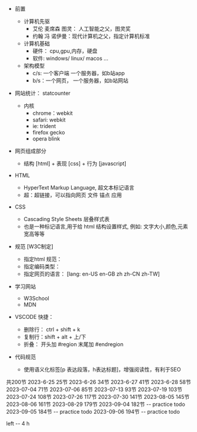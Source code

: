 - 前置
  - 计算机先驱
    - 艾伦 麦席森 图灵： 人工智能之父，图灵奖
    - 约翰 冯 诺伊曼：现代计算机之父，指定计算机标准
  - 计算机基础
    - 硬件： cpu,gpu,内存，硬盘
    - 软件: windows/ linux/ macos ...
  - 架构模型
    - c/s: 一个客户端 一个服务器，如b站app
    - b/s：一个网页， 一个服务器，如b站网站
    
- 网站统计： statcounter
  - 内核
    - chrome：webkit
    - safari: webkit
    - ie:     trident
    - firefox gecko
    - opera   blink

- 网页组成部分
  - 结构 [html] + 表现 [css] + 行为 [javascript]

- HTML
  - HyperText Markup Language, 超文本标记语言 
  - 超：超链接，可以指向网页 文件 锚点 应用

- CSS
  - Cascading Style Sheets 层叠样式表
  - 也是一种标记语言,用于给 html 结构设置样式, 例如: 文字大小,颜色,元素宽高等等

- 规范 [W3C制定]
  - 指定html 规范：<!DOCTYPE html>
  - 指定编码类型： <meta charset="UTF-8">
  - 指定网页的语言： <html lang="en"> [lang: en-US en-GB zh zh-CN zh-TW]


- 学习网站
  - W3School
  - MDN

- VSCODE 快捷：
  - 删除行： ctrl + shift + k
  - 复制行：shift + alt + 上/下
  - 折叠： 开头加 #region  末尾加 #endregion

- 代码规范
  - 使用语义化标签[p 表达段落，h表达标题]，增强阅读性，有利于SEO


共200节
2023-6-25 25节
2023-6-26 34节
2023-6-27 41节
2023-6-28 58节
2023-07-04 71节
2023-07-06 85节
2023-07-13 93节
2023-07-19 103节
2023-07-24 108节
2023-07-26 117节
2023-07-30 141节
2023-08-05 145节
2023-08-06 161节
2023-08-29 179节
2023-09-04 182节 -- practice todo
2023-09-05 184节 -- practice todo
2023-09-06 194节 -- practice todo
  
left -- 4 h